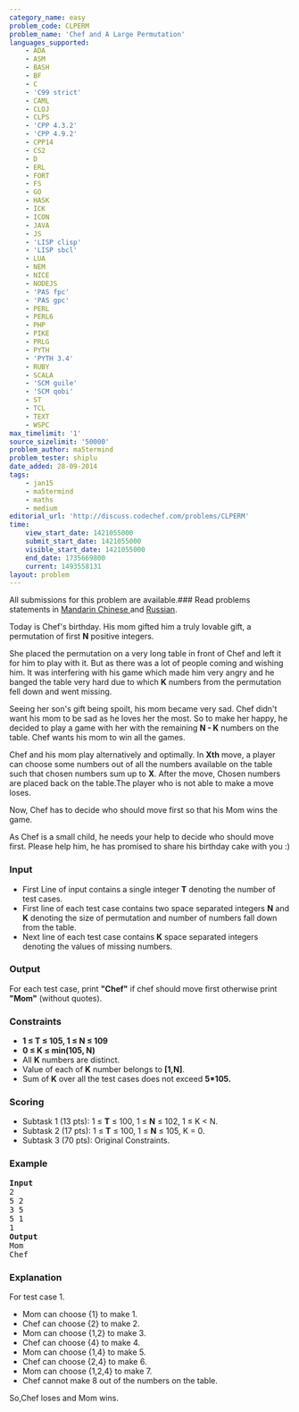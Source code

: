 ```yaml
---
category_name: easy
problem_code: CLPERM
problem_name: 'Chef and A Large Permutation'
languages_supported:
    - ADA
    - ASM
    - BASH
    - BF
    - C
    - 'C99 strict'
    - CAML
    - CLOJ
    - CLPS
    - 'CPP 4.3.2'
    - 'CPP 4.9.2'
    - CPP14
    - CS2
    - D
    - ERL
    - FORT
    - FS
    - GO
    - HASK
    - ICK
    - ICON
    - JAVA
    - JS
    - 'LISP clisp'
    - 'LISP sbcl'
    - LUA
    - NEM
    - NICE
    - NODEJS
    - 'PAS fpc'
    - 'PAS gpc'
    - PERL
    - PERL6
    - PHP
    - PIKE
    - PRLG
    - PYTH
    - 'PYTH 3.4'
    - RUBY
    - SCALA
    - 'SCM guile'
    - 'SCM qobi'
    - ST
    - TCL
    - TEXT
    - WSPC
max_timelimit: '1'
source_sizelimit: '50000'
problem_author: ma5termind
problem_tester: shiplu
date_added: 28-09-2014
tags:
    - jan15
    - ma5termind
    - maths
    - medium
editorial_url: 'http://discuss.codechef.com/problems/CLPERM'
time:
    view_start_date: 1421055000
    submit_start_date: 1421055000
    visible_start_date: 1421055000
    end_date: 1735669800
    current: 1493558131
layout: problem
---
```

All submissions for this problem are available.###  Read problems statements in [Mandarin Chinese ](http://www.codechef.com/download/translated/JAN15/mandarin/CLPERM.pdf) and [Russian](http://www.codechef.com/download/translated/JAN15/russian/CLPERM.pdf).

Today is Chef's birthday. His mom gifted him a truly lovable gift, a permutation of first **N** positive integers.

She placed the permutation on a very long table in front of Chef and left it for him to play with it. But as there was a lot of people coming and wishing him. It was interfering with his game which made him very angry and he banged the table very hard due to which **K** numbers from the permutation fell down and went missing.

Seeing her son's gift being spoilt, his mom became very sad. Chef didn't want his mom to be sad as he loves her the most. So to make her happy, he decided to play a game with her with the remaining **N - K** numbers on the table. Chef wants his mom to win all the games.

Chef and his mom play alternatively and optimally. In **Xth** move, a player can choose some numbers out of all the numbers available on the table such that chosen numbers sum up to **X**. After the move, Chosen numbers are placed back on the table.The player who is not able to make a move loses.

Now, Chef has to decide who should move first so that his Mom wins the game.

As Chef is a small child, he needs your help to decide who should move first. Please help him, he has promised to share his birthday cake with you :)

### Input

- First Line of input contains a single integer **T** denoting the number of test cases.
- First line of each test case contains two space separated integers **N** and **K** denoting the size of
     permutation and number of numbers fall down from the table.
- Next line of each test case contains **K** space separated integers denoting the values of missing numbers.

### Output

For each test case, print **"Chef"** if chef should move first otherwise print **"Mom"** (without quotes).

### Constraints

- **1 ≤ T ≤ 105, 1 ≤ N ≤ 109**
- **0 ≤ K ≤ min(105, N)**
- All **K** numbers are distinct.
- Value of each of **K** number belongs to **\[1,N\]**.
- Sum of **K** over all the test cases does not exceed **5\*105.**

### Scoring

- Subtask 1 (13 pts): 1 ≤ **T** ≤ 100, 1 ≤ **N** ≤ 102, 1 ≤ K &lt; N.
- Subtask 2 (17 pts): 1 ≤ **T** ≤ 100, 1 ≤ **N** ≤ 105, K = 0.
- Subtask 3 (70 pts): Original Constraints.

### Example

<pre>
<b>Input</b>
2
5 2
3 5
5 1
1
<b>Output</b>
Mom
Chef
</pre>
### Explanation

For test case 1.

- Mom can choose {1} to make 1.
- Chef can choose {2} to make 2.
- Mom can choose {1,2} to make 3.
- Chef can choose {4} to make 4.
- Mom can choose {1,4} to make 5.
- Chef can choose {2,4} to make 6.
- Mom can choose {1,2,4} to make 7.
- Chef cannot make 8 out of the numbers on the table.

 So,Chef loses and Mom wins.
